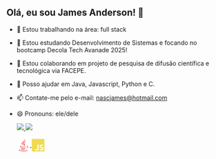 ## Olá, eu sou James Anderson! 👋



- 🔭 Estou trabalhando na área: full stack
- 🌱 Estou estudando Desenvolvimento de Sistemas e focando no bootcamp Decola Tech Avanade 2025!
- 👯 Estou colaborando em projeto de pesquisa de difusão científica e tecnológica via FACEPE. 
- 💬 Posso ajudar em Java, Javascript, Python e C.
- 📫 Contate-me pelo e-mail: nascjames@hotmail.com
- 😄 Pronouns: ele/dele

  <div>
    <a href="https://github.com/nascjames7">
    <img height="180em" src="https://github-readme-stats.vercel.app/api?username=nascjames7&show_icons=true&theme=dracula&include_all_commits=true&count_private=true/_">
    <img height="180em" src="https://github-readme-stats.vercel.app/api/top-langs/?username=nascjames7&layout=compact&langs_count=16&theme=dracula/_">
  </div>

  <div style="display: inline_block"><br>
    <img align="center" alt="Rafa-Java" height="30" widht="40" src="https://raw.githubusercontent.com/devicons/devicon/master/icons/java/java-plain.svg">
    <img align="center" alt="Rafa-Js" height="30" widht="40" src="https://raw.githubusercontent.com/devicons/devicon/master/icons/javascript/javascript-plain.svg">
    
  </div>


